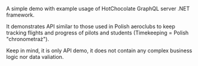 A simple demo with example usage of HotChocolate GraphQL server .NET framework.

It demonstrates API similar to those used in Polish aeroclubs to keep tracking flights and progress of pilots and students (Timekeeping = Polish "chronometraż").

Keep in mind, it is only API demo, it does not contain any complex business logic nor data valiation.
